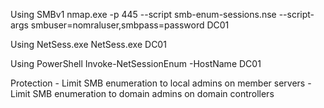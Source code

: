 
Using SMBv1 nmap.exe -p 445 --script smb-enum-sessions.nse --script-args smbuser=nomraluser,smbpass=password DC01

Using NetSess.exe NetSess.exe DC01

Using PowerShell Invoke-NetSessionEnum -HostName DC01

Protection - Limit SMB enumeration to local admins on member servers - Limit SMB enumeration to domain admins on domain controllers